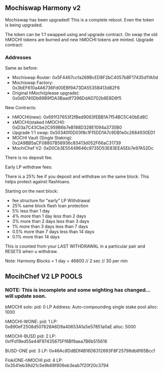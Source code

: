 ## Mochiswap Harmony v2

Mochiswap has been upgraded! This is a complete reboot. Even the token is being upgraded.

The token can be 1:1 swapped using and upgrade contract. On swap the old hMOCHI tokens are burned and new hMOCHI tokens are minted.
Upgrade contract:

### Addresses
Same as before:
- Mochiswap Router: 0x5F4467ccfa269BcED8F2bC4057bBF17435d11A0d
- Mochiswap Factory: 0x3bEF610a4A6736Fd00EBf9A73DA5535B413d82F6
- Original hMochi(please upgrade): 0x0dD740Db89B9fDA3Baadf7396DdAD702b6E8D6f5

New Contracts:
- hMOCHI(new): 0x691f37653f2fBed9063fEBB1A7f54BC5C40bEd8C
- xMOCHI(staked hMOCHI): 0xD3a7C43Cbe2C959B6b7eB188D328E1094a3735B0 
- Upgrade 1:1 swap: 0x50340f0D03f8c1Ff5DD1A7c9DB1e0c2684930ED1
- MOCHI Vault (Single Staking): 0x2A9BB5aCF08807B58936c83413d052F66aC31739
- MochiChef V2: 0xD0Cb3E55449646c9735D53E83EEA5Eb7e97A52Dc 

There is no deposit fee.

Early LP withdraw fees:

There is a 25% fee if you deposit and withdraw on the same block. This helps protect against flashloans.

Starting on the next block:
- fee structure for "early" LP Withdrawal
- 25% same block flash loan protection
- 5% less than 1 day
- 4% more than 1 day less than 2 days
- 3% more than 2 days less than 3 days
- 1% more than 3 days less than 7 days
- 0.5% more than 7 days less than 14 days
- 0.1% more than 14 days

This is counted from your LAST WITHDRAWAL in a particular pair and RESETS when u withdraw.

Note: Harmony Blocks = 1 day = 46800 // 2 sec // 30 per min

## MocihChef V2 LP POOLS 

### NOTE: This is incomplete and some wighting has changed... will update soon.

bMOCHI solo:
pid: 0
LP Address: Auto-compounding single stake pool 
alloc: 1000

hMOCHI-WONE:
pid: 1
LP: 0x890eF2508d507628A6D9a40653A1a5e57851a0aE
alloc: 5000

hMOCHI-BUSD
pid: 2
LP: 0xfFd19ed55e44F97435675Ff6Bf9aea7B6b515616

BUSD-ONE
pid: 3
LP: 0x46Ac8DdBDf4B16D6312693F8F25798db6f65Bcc1

FlokiONE-hMOCHI
pid: 4
LP: 0x3541eb38d21c5e9b68f806eb3eab7f20f20c3794
